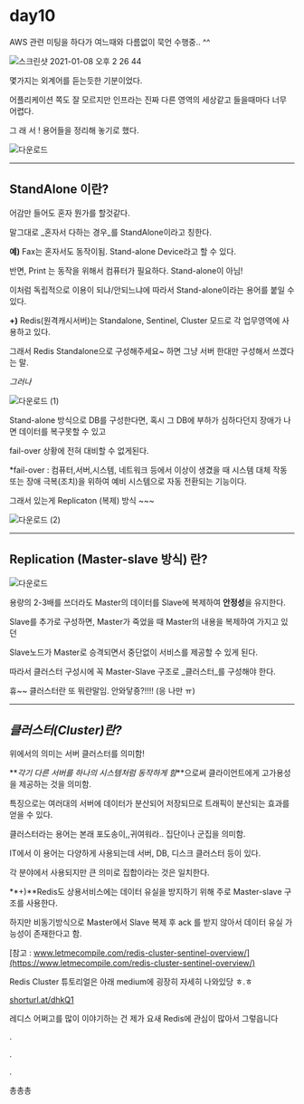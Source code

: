 # day10

AWS 관련 미팅을 하다가 여느때와 다름없이 묵언 수행중.. ^^ 

![스크린샷 2021-01-08 오후 2 26 44](https://user-images.githubusercontent.com/44457591/104022952-538c9100-5204-11eb-85a0-7a0169cdaa3e.jpeg)


몇가지는 외계어를 듣는듯한 기분이었다. 

어플리케이션 쪽도 잘 모르지만 인프라는 진짜 다른 영역의 세상같고 들을때마다 너무 어렵다.

그 래 서 ! 용어들을 정리해 놓기로 했다. 

![다운로드](https://user-images.githubusercontent.com/44457591/104022994-5f785300-5204-11eb-9a88-fef875fa9f5a.jpeg)


---

## StandAlone 이란?

어감만 들어도 혼자 뭔가를 할것같다.

말그대로 _혼자서 다하는 경우_를 StandAlone이라고 칭한다.

**예)** Fax는 혼자서도 동작이됨. Stand-alone Device라고 할 수 있다.

반면, Print 는 동작을 위해서 컴퓨터가 필요하다. Stand-alone이 아님!

이처럼 독립적으로 이용이 되냐/안되느냐에 따라서 Stand-alone이라는 용어를 붙일 수 있다.

**+)** Redis(원격캐시서버)는 Standalone, Sentinel, Cluster 모드로 각 업무영역에 사용하고 있다.

그래서 Redis Standalone으로 구성해주세요~ 하면 그냥 서버 한대만 구성해서 쓰겠다는 말.

_그러나_

![다운로드 (1)](https://user-images.githubusercontent.com/44457591/104023083-7d45b800-5204-11eb-91d9-41a4dc71f775.jpeg)


Stand-alone 방식으로 DB를 구성한다면, 혹시 그 DB에 부하가 심하다던지 장애가 나면 데이터를 복구못할 수 있고

fail-over 상황에 전혀 대비할 수 없게된다. 

\*fail-over : 컴퓨터,서버,시스템, 네트워크 등에서 이상이 생겼을 때 시스템 대체 작동 또는 장애 극복(조치)을 위하여 예비 시스템으로 자동 전환되는 기능이다.

그래서 있는게 Replicaton (복제) 방식 ~~~

![다운로드 (2)](https://user-images.githubusercontent.com/44457591/104023064-75861380-5204-11eb-8b7b-3a93c0e9b295.jpeg)

---

## Replication (Master-slave 방식) 란?

![다운로드](https://user-images.githubusercontent.com/44457591/104023131-89ca1080-5204-11eb-90f6-65aa1dde5918.png)

용량의 2-3배를 쓰더라도 Master의 데이터를 Slave에 복제하여 **안정성**을 유지한다.

Slave를 추가로 구성하면, Master가 죽었을 때 Master의 내용을 복제하여 가지고 있던

Slave노드가 Master로 승격되면서 중단없이 서비스를 제공할 수 있게 된다.

따라서 클러스터 구성시에 꼭 Master-Slave 구조로 _클러스터_를 구성해야 한다.

휴~~ 클러스터란 또 뭐란말임. 안와닿죵?!!!! (응 나만 ㅠ)

---

## _클러스터(Cluster)란?_

위에서의 의미는 서버 클러스터를 의미함! 

**_각기 다른 서버를 하나의 시스템처럼 동작하게 함_**으로써 클라이언트에게 고가용성을 제공하는 것을 의미함.

특징으로는 여러대의 서버에 데이터가 분산되어 저장되므로 트래픽이 분산되는 효과를 얻을 수 있다.

클러스터라는 용어는 본래 포도송이,,귀여워라.. 집단이나 군집을 의미함.

IT에서 이 용어는 다양하게 사용되는데 서버, DB, 디스크 클러스터 등이 있다. 

각 분야에서 사용되지만 큰 의미로 집합이라는 것은 일치한다. 

**+)**Redis도 상용서비스에는 데이터 유실을 방지하기 위해 주로 Master-slave 구조를 사용한다.

하지만 비동기방식으로 Master에서 Slave 복제 후 ack 를 받지 않아서 데이터 유실 가능성이 존재한다고 함.

[참고 : www.letmecompile.com/redis-cluster-sentinel-overview/](https://www.letmecompile.com/redis-cluster-sentinel-overview/)

Redis Cluster 튜토리얼은 아래 medium에 굉장히 자세히 나와있당 ㅎ.ㅎ

[shorturl.at/dhkQ1](http://shorturl.at/dhkQ1)

레디스 어쩌고를 많이 이야기하는 건 제가 요새 Redis에 관심이 많아서 그렇읍니다

.

.

.

총총총
